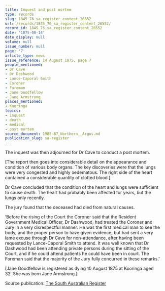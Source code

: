 ```yaml
---
title: Inquest and post mortem
type: records
slug: 1845_76_sa_register_content_26552
url: /records/1845_76_sa_register_content_26552/
record_id: 1845_76_sa_register_content_26552
date: '1875-08-14'
date_display: null
volume: null
issue_number: null
page: '7'
article_type: news
issue_reference: 14 August 1875, page 7
people_mentioned:
- Dr Cave
- Dr Dashwood
- Lance-Caporal Smith
- Coroner
- Foreman
- Jane Goodfellow
- Jane Armstrong
places_mentioned:
- Kooringa
topics:
- inquest
- death
- medical
- post mortem
source_document: 1985-87_Northern__Argus.md
publication_slug: sa-register
---
```


The inquest was then adjourned for Dr Cave to conduct a post mortem.

[The report then goes into considerable detail on the appearance and condition of various body organs.  The key discoveries were that the lungs were very congested and highly oedematous.  The right side of the heart contained a considerable quantity of clotted blood.]

Dr Cave concluded that the condition of the heart and lungs were sufficient to cause death.  The heart had probably been affected for years, but the lungs only recently.

The jury found that the deceased had died from natural causes.

‘Before the rising of the Court the Coroner said that the Resident Government Medical Officer, Dr Dashwood, had treated the Coroner and Jury in a very disrespectful manner.  He was the first medical man to see the body, and the proper person to have given evidence, but had sent a very lame excuse through Dr Cave for non-attendance, after having been requested by Lance-Caporal Smith to attend.  It was well known that Dr Dashwood had been attending private persons during the sitting of the Court, and if he could attend patients he could have been in court.  The Foreman said that the majority of the Jury fully concurred in these remarks.’

[Jane Goodfellow is registered as dying 10 August 1875 at Kooringa aged 32.  She was born Jane Armstrong.]

Source publication: [The South Australian Register](/publications/sa-register/)
